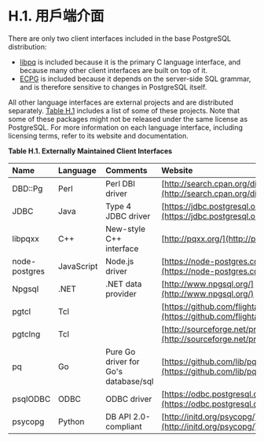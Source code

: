 # H.1. 用戶端介面



There are only two client interfaces included in the base PostgreSQL distribution:

* [libpq](https://www.postgresql.org/docs/10/static/libpq.html) is included because it is the primary C language interface, and because many other client interfaces are built on top of it.
* [ECPG](https://www.postgresql.org/docs/10/static/ecpg.html) is included because it depends on the server-side SQL grammar, and is therefore sensitive to changes in PostgreSQL itself.

All other language interfaces are external projects and are distributed separately. [Table H.1](https://www.postgresql.org/docs/10/static/external-interfaces.html#LANGUAGE-INTERFACE-TABLE) includes a list of some of these projects. Note that some of these packages might not be released under the same license as PostgreSQL. For more information on each language interface, including licensing terms, refer to its website and documentation.

**Table H.1. Externally Maintained Client Interfaces**

| Name | Language | Comments | Website |
| :--- | :--- | :--- | :--- |
| DBD::Pg | Perl | Perl DBI driver | [http://search.cpan.org/dist/DBD-Pg/](http://search.cpan.org/dist/DBD-Pg/) |
| JDBC | Java | Type 4 JDBC driver | [https://jdbc.postgresql.org/](https://jdbc.postgresql.org/) |
| libpqxx | C++ | New-style C++ interface | [http://pqxx.org/](http://pqxx.org/) |
| node-postgres | JavaScript | Node.js driver | [https://node-postgres.com/](https://node-postgres.com/) |
| Npgsql | .NET | .NET data provider | [http://www.npgsql.org/](http://www.npgsql.org/) |
| pgtcl | Tcl |   | [https://github.com/flightaware/Pgtcl](https://github.com/flightaware/Pgtcl) |
| pgtclng | Tcl |   | [http://sourceforge.net/projects/pgtclng/](http://sourceforge.net/projects/pgtclng/) |
| pq | Go | Pure Go driver for Go's database/sql | [https://github.com/lib/pq](https://github.com/lib/pq) |
| psqlODBC | ODBC | ODBC driver | [https://odbc.postgresql.org/](https://odbc.postgresql.org/) |
| psycopg | Python | DB API 2.0-compliant | [http://initd.org/psycopg/](http://initd.org/psycopg/) |

